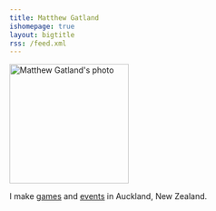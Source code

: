```yaml
---
title: Matthew Gatland
ishomepage: true
layout: bigtitle
rss: /feed.xml
---
```


<img class="leftside" src="http://www.gravatar.com/avatar/074df10c26c1b064f8126ce0dbeec4b6.png?s=210" alt="Matthew Gatland's photo" height="210" width="210">

<div class="beside">
<p>I make <a href="/games/">games</a> and <a href="/projects/">events</a> in Auckland, New Zealand.</p>
</div>

<div style="clear: both"></div>
